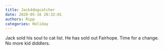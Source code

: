 ```yaml
---
title: Jack4dogcatcher
date: 2020-05-16 20:32:01
authors: Ripp
categories: Holiday
---
```


 Jack sold his soul to cat list. He has sold out Fairhope. Time for a change. No more kid diddlers.